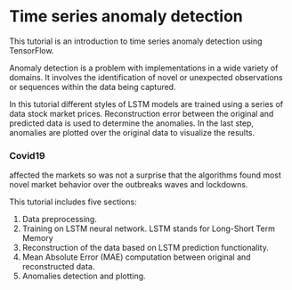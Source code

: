 # Time series anomaly detection
This tutorial is an introduction to time series anomaly detection using TensorFlow.

Anomaly detection is a problem with implementations in a wide variety of domains. It involves the identification of
novel or unexpected observations or sequences within the data being captured. 

In this tutorial different styles of LSTM models are trained using a series of data stock market prices.
Reconstruction error between the original and predicted data is used to determine the anomalies.
In the last step, anomalies are plotted over the original data to visualize the results.
### Covid19
affected the markets so was not a surprise that the algorithms found most novel market
behavior over the outbreaks waves and lockdowns.

This tutorial includes five sections:

1. Data preprocessing.
2. Training on LSTM neural network. LSTM stands for Long-Short Term Memory
3. Reconstruction of the data based on LSTM prediction functionality.
4. Mean Absolute Error (MAE) computation between original and reconstructed data.
5. Anomalies detection and plotting.
